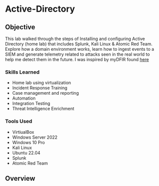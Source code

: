 # Active-Directory

## Objective
This lab walked through the steps of Installing and configuring Active Directory (home lab) that includes Splunk, Kali Linux & Atomic Red Team. 
Explore how a domain environment works, learn how to ingest events to a SIEM and generate telemetry related to attacks seen in the real world to help me detect them in the future. 
I was inspired by myDFIR found [here](https://www.youtube.com/watch?v=5OessbOgyEo&list=PLG6KGSNK4PuBWmX9NykU0wnWamjxdKhDJ&index=13&ab_channel=MyDFIR)

### Skills Learned

- Home lab using virtualization
- Incident Response Training
- Case management and reporting
- Automation
- Integration Testing
- Threat Intelligence Enrichment
  
### Tools Used

- VirtiualBox
- Windows Server 2022
- Windows 10 Pro
- Kali Linux
- Ubuntu 22.04
- Splunk
- Atomic Red Team

## Overview
